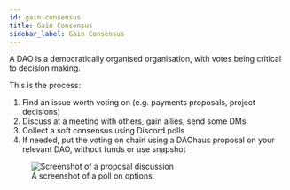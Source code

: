```yaml
---
id: gain-consensus
title: Gain Consensus
sidebar_label: Gain Consensus
---
```


A DAO is a democratically organised organisation, with votes being critical to decision making. 

This is the process: 

1. Find an issue worth voting on (e.g. payments proposals, project decisions) 
2. Discuss at a meeting with others, gain allies, send some DMs
3. Collect a soft consensus using Discord polls   
4. If needed, put the voting on chain using a DAOhaus proposal on your relevant DAO, without funds or use snapshot

<figure>
    <img src="https://i.imgur.com/Pei2iPT.png" alt="Screenshot of a proposal discussion" />
    <figcaption>A screenshot of a poll on options.</figcaption>
</figure> 